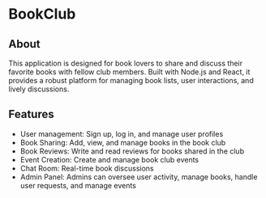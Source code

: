 # BookClub
## About
This application is designed for book lovers to share and discuss their favorite books with fellow club members. Built with Node.js and React, it provides a robust platform for managing book lists, user interactions, and lively discussions.

## Features
- User management: Sign up, log in, and manage user profiles
- Book Sharing: Add, view, and manage books in the book club
- Book Reviews: Write and read reviews for books shared in the club
- Event Creation: Create and manage book club events
- Chat Room: Real-time book discussions
- Admin Panel: Admins can oversee user activity, manage books, handle user requests, and manage events
